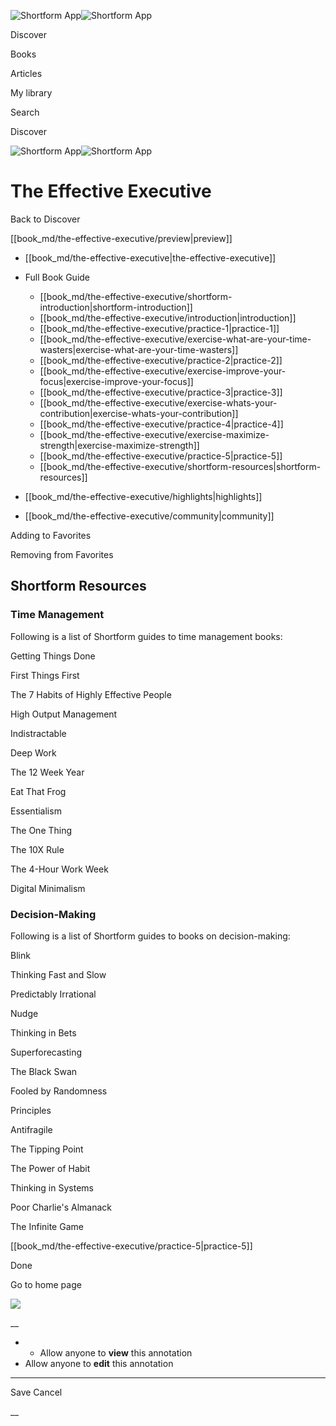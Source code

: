 ![Shortform App](/img/logo.36a2399e.svg)![Shortform App](/img/logo-dark.70c1b072.svg)

Discover

Books

Articles

My library

Search

Discover

![Shortform App](/img/logo.36a2399e.svg)![Shortform App](/img/logo-dark.70c1b072.svg)

# The Effective Executive

Back to Discover

[[book_md/the-effective-executive/preview|preview]]

  * [[book_md/the-effective-executive|the-effective-executive]]
  * Full Book Guide

    * [[book_md/the-effective-executive/shortform-introduction|shortform-introduction]]
    * [[book_md/the-effective-executive/introduction|introduction]]
    * [[book_md/the-effective-executive/practice-1|practice-1]]
    * [[book_md/the-effective-executive/exercise-what-are-your-time-wasters|exercise-what-are-your-time-wasters]]
    * [[book_md/the-effective-executive/practice-2|practice-2]]
    * [[book_md/the-effective-executive/exercise-improve-your-focus|exercise-improve-your-focus]]
    * [[book_md/the-effective-executive/practice-3|practice-3]]
    * [[book_md/the-effective-executive/exercise-whats-your-contribution|exercise-whats-your-contribution]]
    * [[book_md/the-effective-executive/practice-4|practice-4]]
    * [[book_md/the-effective-executive/exercise-maximize-strength|exercise-maximize-strength]]
    * [[book_md/the-effective-executive/practice-5|practice-5]]
    * [[book_md/the-effective-executive/shortform-resources|shortform-resources]]
  * [[book_md/the-effective-executive/highlights|highlights]]
  * [[book_md/the-effective-executive/community|community]]



Adding to Favorites 

Removing from Favorites 

## Shortform Resources

### Time Management

Following is a list of Shortform guides to time management books:

Getting Things Done

First Things First

The 7 Habits of Highly Effective People

High Output Management

Indistractable

Deep Work

The 12 Week Year

Eat That Frog

Essentialism

The One Thing

The 10X Rule

The 4-Hour Work Week

Digital Minimalism

### Decision-Making

Following is a list of Shortform guides to books on decision-making:

Blink

Thinking Fast and Slow

Predictably Irrational

Nudge

Thinking in Bets

Superforecasting

The Black Swan

Fooled by Randomness

Principles

Antifragile

The Tipping Point

The Power of Habit

Thinking in Systems

Poor Charlie's Almanack

The Infinite Game

[[book_md/the-effective-executive/practice-5|practice-5]]

Done

Go to home page 

![](https://bat.bing.com/action/0?ti=56018282&Ver=2&mid=f1fe9789-a300-414b-a337-2d6b91018a2c&sid=1711133063fa11eebdec89a8b8ae3bbc&vid=171147a063fa11eea7440fcfeb230d96&vids=0&msclkid=N&pi=0&lg=en-US&sw=800&sh=600&sc=24&nwd=1&tl=Shortform%20%7C%20Book&p=https%3A%2F%2Fwww.shortform.com%2Fapp%2Fbook%2Fthe-effective-executive%2Fshortform-resources&r=&lt=435&evt=pageLoad&sv=1&rn=760501)

__

  *   * Allow anyone to **view** this annotation
  * Allow anyone to **edit** this annotation



* * *

Save Cancel

__



